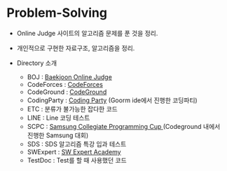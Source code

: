 # Problem-Solving
* Online Judge 사이트의 알고리즘 문제를 푼 것을 정리.
* 개인적으로 구현한 자료구조, 알고리즘을 정리.
  
* Directory 소개
  * BOJ : [Baekjoon Online Judge](https://www.acmicpc.net)
  * CodeForces : [CodeForces](https://codeforces.com)
  * CodeGround : [CodeGround](https://www.codeground.org)
  * CodingParty : [Coding Party](https://codingparty.goorm.io) (Goorm ide에서 진행한 코딩파티)
  * ETC : 분류가 불가능한 잡다한 코드
  * LINE : Line 코딩 테스트
  * SCPC : [Samsung Collegiate Programming Cup ](https://www.codeground.org/contest/contest) (Codeground 내에서 진행한 Samsung 대회)
  * SDS : SDS 알고리즘 특강 입과 테스트
  * SWExpert : [SW Expert Academy](https://www.swexpertacademy.com/main/main.do)
  * TestDoc : Test를 할 때 사용했던 코드
